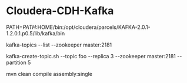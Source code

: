 # Cloudera-CDH-Kafka

PATH=$PATH:$HOME/bin:/opt/cloudera/parcels/KAFKA-2.0.1-1.2.0.1.p0.5/lib/kafka/bin

kafka-topics --list --zookeeper master:2181

kafka-create-topic.sh --topic foo --replica 3 --zookeeper master:2181 --partition 5

mvn clean compile assembly:single
